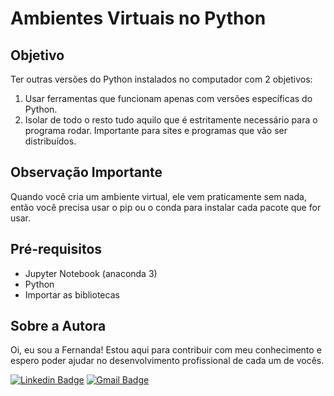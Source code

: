 # Ambientes Virtuais no Python

## Objetivo
Ter outras versões do Python instalados no computador com 2 objetivos:
1. Usar ferramentas que funcionam apenas com versões específicas do Python.
2. Isolar de todo o resto tudo aquilo que é estritamente necessário para o programa rodar. Importante para sites e programas que vão ser distribuídos.

## Observação Importante
Quando você cria um ambiente virtual, ele vem praticamente sem nada, então você precisa usar o pip ou o conda para instalar cada pacote que for usar.

## Pré-requisitos 
- Jupyter Notebook (anaconda 3)
- Python
- Importar as bibliotecas 

## Sobre a Autora
Oi, eu sou a Fernanda! Estou aqui para contribuir com meu conhecimento e espero poder ajudar no desenvolvimento profissional de cada um de vocês.

[![Linkedin Badge](https://img.shields.io/badge/-Fernanda_Maki_Hirose-blue?style=flat-square&logo=Linkedin&logoColor=white&link=https://www.linkedin.com/in/fernanda-maki-hirose-801117208/)](https://www.linkedin.com/in/fernanda-maki-hirose-801117208/)  [![Gmail Badge](https://img.shields.io/badge/-femahi2020@gmail.com-c14438?style=flat-square&logo=Gmail&logoColor=white&link=mailto:femahi2020@gmail.com)](mailto:femahi2020@gmail.com)
